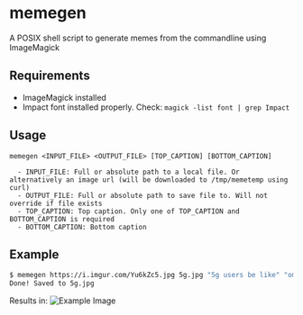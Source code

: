 # memegen

A POSIX shell script to generate memes from the commandline using ImageMagick

## Requirements

- ImageMagick installed
- Impact font installed properly. Check: `magick -list font | grep Impact`

## Usage

```
memegen <INPUT_FILE> <OUTPUT_FILE> [TOP_CAPTION] [BOTTOM_CAPTION]

  - INPUT_FILE: Full or absolute path to a local file. Or alternatively an image url (will be downloaded to /tmp/memetemp using curl)
  - OUTPUT_FILE: Full or absolute path to save file to. Will not override if file exists
  - TOP_CAPTION: Top caption. Only one of TOP_CAPTION and BOTTOM_CAPTION is required
  - BOTTOM_CAPTION: Bottom caption
```

## Example

```sh
$ memegen https://i.imgur.com/Yu6kZc5.jpg 5g.jpg "5g users be like" "omg my phone so fast nya~"
Done! Saved to 5g.jpg
```

Results in:
![Example Image](example.png)
